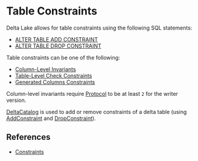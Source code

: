 # Table Constraints

Delta Lake allows for table constraints using the following SQL statements:

* [ALTER TABLE ADD CONSTRAINT](../sql/index.md#ALTER-TABLE-ADD-CONSTRAINT)
* [ALTER TABLE DROP CONSTRAINT](../sql/index.md#ALTER-TABLE-DROP-CONSTRAINT)

Table constraints can be one of the following:

* [Column-Level Invariants](Invariants.md#getFromSchema)
* [Table-Level Check Constraints](Constraints.md#getCheckConstraints)
* [Generated Columns Constraints](../GeneratedColumn.md#addGeneratedColumnsOrReturnConstraints)

Column-level invariants require [Protocol](../Protocol.md) to be at least `2` for the writer version.

[DeltaCatalog](../DeltaCatalog.md) is used to add or remove constraints of a delta table (using [AddConstraint](AddConstraint.md) and [DropConstraint](DropConstraint.md)).

## References

* [Constraints](https://docs.databricks.com/delta/delta-constraints.html)

